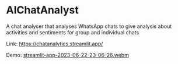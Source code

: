 # AIChatAnalyst
A chat analyser that analyses WhatsApp chats to give analysis about activities and sentiments for group and individual chats

Link: https://chatanalytics.streamlit.app/

Demo:
[streamlit-app-2023-06-22-23-06-26.webm](https://github.com/namansolanki549/AIChatAnalyst/assets/67410011/08ef4491-1356-4bcc-994f-d4037e84edcb)
